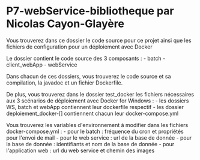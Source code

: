 ﻿# P7-webService-bibliotheque par Nicolas Cayon-Glayère

Vous trouverez dans ce dossier le code source pour ce projet ainsi que les fichiers de configuration pour un déploiement avec Docker

Le dossier contient le code source des 3 composants : 
	- batch
	- client_webApp
	- webService

Dans chacun de ces dossiers, vous trouverez le code source et sa compilation, la javadoc et un fichier Dockerfile.

De plus, vous trouverez dans le dossier test_docker les fichiers nécessaires aux 3 scénarios de déploiement avec Docker for Windows : 
	- les dossiers WS, batch et webApp contiennent leur dockerfile respectif
	- les dossier deploiement_docker-[] contiennent chacun leur docker-compose.yml

Vous trouverez les variables d'environnement à modifier dans les fichiers docker-compose.yml : 
	- pour le batch : fréquence du cron et propriétés pour l'envoi de mail
	- pour le web service : url de la base de donnée
	- pour la base de donnée : identifiants et nom de la base de donnée
	- pour l'application web : url du web service et chemin des images

